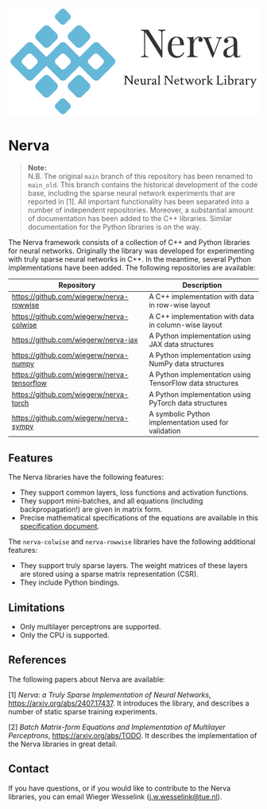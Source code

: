 ![Nerva Logo](images/nerva-logo.png)
# Nerva

> **Note:**  
> N.B. The original `main` branch of this repository has been renamed to `main_old`. This branch contains the historical development of the code base, including the sparse neural network experiments that are reported in [1]. All important functionality has been separated into a number of independent repositories. Moreover, a substantial amount of documentation has been added to the C++ libraries. Similar documentation for the Python libraries is on the way.

The Nerva framework consists of a collection of C++ and Python libraries for neural networks. Originally the library was developed for experimenting with truly sparse neural networks in C++. In the meantime, several Python implementations have been added. The following repositories are available:

| Repository                                  | Description                                              |
|---------------------------------------------|----------------------------------------------------------|
| https://github.com/wiegerw/nerva-rowwise    | A C++ implementation with data in row-wise layout        |
| https://github.com/wiegerw/nerva-colwise    | A C++ implementation with data in column-wise layout     |
| https://github.com/wiegerw/nerva-jax        | A Python implementation using JAX data structures        |
| https://github.com/wiegerw/nerva-numpy      | A Python implementation using NumPy data structures      |
| https://github.com/wiegerw/nerva-tensorflow | A Python implementation using TensorFlow data structures |
| https://github.com/wiegerw/nerva-torch      | A Python implementation using PyTorch data structures    |
| https://github.com/wiegerw/nerva-sympy      | A symbolic Python implementation used for validation     |

## Features
The Nerva libraries have the following features:
* They support common layers, loss functions and activation functions.
* They support mini-batches, and all equations (including backpropagation!) are given in matrix form.
* Precise mathematical specifications of the equations are available in this [specification document](https://wiegerw.github.io/nerva-rowwise/pdf/nerva-library-specifications.pdf). 

The `nerva-colwise` and `nerva-rowwise` libraries have the following additional features:
* They support truly sparse layers. The weight matrices of these layers are stored using a sparse matrix representation (CSR).
* They include Python bindings.

## Limitations
* Only multilayer perceptrons are supported.
* Only the CPU is supported.

## References
The following papers about Nerva are available:

[1] *Nerva: a Truly Sparse Implementation of Neural Networks*,  https://arxiv.org/abs/2407.17437. It introduces the library, and describes a number of static sparse training experiments.

[2] *Batch Matrix-form Equations and Implementation
of Multilayer Perceptrons*, https://arxiv.org/abs/TODO. It describes the implementation of the Nerva libraries in great detail.

## Contact
If you have questions, or if you would like to contribute to the Nerva libraries, you can email Wieger Wesselink (j.w.wesselink@tue.nl).
